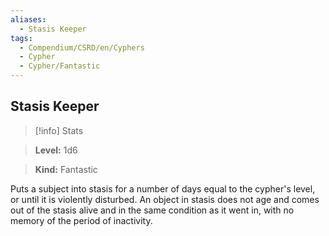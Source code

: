 ```yaml
---
aliases:
  - Stasis Keeper
tags:
  - Compendium/CSRD/en/Cyphers
  - Cypher
  - Cypher/Fantastic
---
```

  
    
## Stasis Keeper    
>[!info] Stats    
> **Level:** 1d6    
> **Kind:** Fantastic  
    
Puts a subject into stasis for a number of days equal to the cypher's level, or until it is violently disturbed. An object in stasis does not age and comes out of the stasis alive and in the same condition as it went in, with no memory of the period of inactivity.